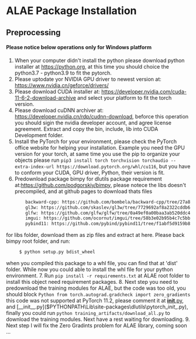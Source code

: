 # ALAE Package Installation

## Preprocessing</br>

#### Please notice below operations only for Windows platform</br>

1. When your computer didn't install the python please download python installer at https://python.org, at this time you should choice the python3.7 - python3.9 to fit the pytorch.
2. Please uptodate yor NVIDIA GPU driver to newest version at: https://www.nvidia.cn/geforce/drivers/
3. Please download CUDA installer at: https://developer.nvidia.com/cuda-11-6-2-download-archive and select your platform to fit the torch version.
4. Please download cuDNN archiver at: https://developer.nvidia.cn/rdp/cudnn-download, beforce this operation you should sigin the nvidia developer account, and agree license agreement. Extract and copy the bin, include, lib into CUDA Development folder.
5. Install the PyTorch for your environment, please check the PyTorch office website for helping your installation. Example you need the GPU version for your torch, at same time you use the pip to organize your objects please run `pip3 install torch torchvision torchaudio --extra-index-url https://download.pytorch.org/whl/cu116`, but you have to conform your CUDA, GPU driver, Python, their version is fit.
6. Predownload package bimpy for dlutils package requirement at:https://github.com/podgorskiy/bimpy, please notece the libs doesn't precompiled, and at github pages to download thats files
    ```Html
        backward-cpp: https://github.com/bombela/backward-cpp/tree/27a89004a86fe2a665f041c198c7fbab7489e278
        gl3w: https://github.com/skaslev/gl3w/tree/7729692af8a2322cddb636b90393a42c130b1c85
        glfw: https://github.com/glfw/glfw/tree/0a49ef0a00baa3ab520ddc452f0e3b1e099c5589
        imgui: https://github.com/ocornut/imgui/tree/58b3e02b95b4c7c5bb9128a28c6d55546501bf93
        pybind11: https://github.com/pybind/pybind11/tree/f1abf5d9159b805674197f6bc443592e631c9130
    ```
for libs folder, download them as zip files  and extract at here. Please back bimpy root folder, and run:
   ```Bash
        $ python setup.py bdist_wheel
   ```
when you compiled this package to a whl file, you can find that at 'dist' folder.
While now you could able to install the whl file for your python environment.
7. Run `pip install -r requirements.txt` at ALAE root folder to install this object need requirement packages.
8. Next step you need to predownload the training modules for ALAE, but the code was too old, you should block 
    ```Python
        from torch.autograd.gradcheck import zero_gradients
    ```
this code was not supported at PyTorch 11.2, please comment it at [__init__.py]($PYTHONPATH\Lib\site-packages\dlutils\__init__.py), and [__init__.py]($PYTHONPATH\Lib\site-packages\dlutils\pytorch\__init__.py), finally you could run `python training_artifacts/download_all.py` to download the training modules. Next have a rest waiting for downloading.
9. Next step I will fix the Zero Gradints problem for ALAE library, coming soon ...